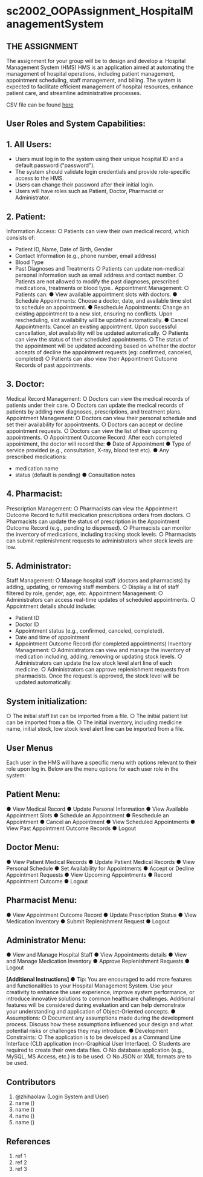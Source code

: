 # sc2002_OOPAssignment_HospitalManagementSystem

## THE ASSIGNMENT 
The assignment for your group will be to design and develop a: 
Hospital Management System (HMS) 
HMS is an application aimed at automating the management of hospital operations, 
including patient management, appointment scheduling, staff management, and billing. 
The system is expected to facilitate efficient management of hospital resources, enhance 
patient care, and streamline administrative processes.

CSV file can be found [here](https://www.kaggle.com/datasets/kumarajarshi/life-expectancy-who/data)

## User Roles and System Capabilities: 

## 1. All Users: 
+ Users must log in to the system using their unique hospital ID and a default 
password ("password"). 
+ The system should validate login credentials and provide role-specific access to 
the HMS. 
+ Users can change their password after their initial login. 
+ Users will have roles such as Patient, Doctor, Pharmacist or Administrator.

## 2. Patient:
Information Access: 
○ Patients can view their own medical record, which consists of: 
- Patient ID, Name, Date of Birth, Gender 
- Contact Information (e.g., phone number, email address) 
- Blood Type 
- Past Diagnoses and Treatments 
○ Patients can update non-medical personal information such as email address and 
contact number. 
○ Patients are not allowed to modify the past diagnoses, prescribed medications, 
treatments or blood type.. 
 Appointment Management: 
○ Patients can: 
● View available appointment slots with doctors. 
● Schedule Appointments: Choose a doctor, date, and available time slot 
to schedule an appointment. 
● Reschedule Appointments: Change an existing appointment to a new 
slot, ensuring no conflicts. Upon rescheduling, slot availability will be 
updated automatically. 
● Cancel Appointments: Cancel an existing appointment. Upon successful 
cancellation, slot availability will be updated automatically. 
○ Patients can view the status of their scheduled appointments. 
○ The status of the appointment will be updated according based on whether the 
doctor accepts of decline the appointment requests (eg: confirmed, canceled, 
completed) 
○ Patients can also view their Appointment Outcome Records of past 
appointments.
 
## 3. Doctor: 
Medical Record Management: 
○ Doctors can view the medical records of patients under their care. 
○ Doctors can update the medical records of patients by adding new diagnoses, 
prescriptions, and treatment plans. 
 Appointment Management: 
○ Doctors can view their personal schedule and set their availability for 
appointments. 
○ Doctors can accept or decline appointment requests. 
○ Doctors can view the list of their upcoming appointments. 
○ Appointment Outcome Record: After each completed appointment, the doctor 
will record the: 
● Date of Appointment 
● Type of service provided (e.g., consultation, X-ray, blood test etc). 
● Any prescribed medications:
- medication name 
- status (default is pending) 
● Consultation notes

## 4. Pharmacist: 
Prescription Management: 
○ Pharmacists can view the Appointment Outcome Record to fulfill medication 
prescriptions orders from doctors. 
○ Pharmacists can update the status of prescription in the Appointment Outcome 
Record (e.g., pending to dispensed). 
○ Pharmacists can monitor the inventory of medications, including tracking stock 
levels. 
○ Pharmacists can submit replenishment requests to administrators when stock 
levels are low.

## 5. Administrator: 
Staff Management: 
○ Manage hospital staff (doctors and pharmacists) by adding, updating, or 
removing staff members. 
○ Display a list of staff filtered by role, gender, age, etc. 
Appointment Management: 
○ Administrators can access real-time updates of scheduled appointments. 
○ Appointment details should include: 
- Patient ID 
- Doctor ID 
- Appointment status (e.g., confirmed, canceled, completed). 
- Date and time of appointment 
- Appointment Outcome Record (for completed appointments) 
 Inventory Management: 
○ Administrators can view and manage the inventory of medication including, 
adding, removing or updating stock levels. 
○ Administrators can update the low stock level alert line of each medicine. 
○ Administrators can approve replenishment requests from pharmacists. Once the 
request is approved, the stock level will be updated automatically.
 
## System initialization: 
○ The initial staff list can be imported from a file. 
○ The initial patient list can be imported from a file. 
○ The initial inventory, including medicine name, initial stock, low stock level alert 
line can be imported from a file.

## User Menus 
Each user in the HMS will have a specific menu with options relevant to their role 
upon log in. Below are the menu options for each user role in the system:

## Patient Menu: 
● View Medical Record 
● Update Personal Information
● View Available Appointment Slots 
● Schedule an Appointment 
● Reschedule an Appointment 
● Cancel an Appointment 
● View Scheduled Appointments 
● View Past Appointment Outcome Records 
● Logout 

## Doctor Menu: 
● View Patient Medical Records
● Update Patient Medical Records 
● View Personal Schedule 
● Set Availability for Appointments 
● Accept or Decline Appointment Requests 
● View Upcoming Appointments 
● Record Appointment Outcome 
● Logout 

## Pharmacist Menu: 
● View Appointment Outcome Record 
● Update Prescription Status 
● View Medication Inventory 
● Submit Replenishment Request 
● Logout 

## Administrator Menu: 
● View and Manage Hospital Staff 
● View Appointments details 
● View and Manage Medication Inventory 
● Approve Replenishment Requests 
● Logout 

**[Additional Instructions]**
● Tip: You are encouraged to add more features and functionalities to your 
Hospital Management System. Use your creativity to enhance the user 
experience, improve system performance, or introduce innovative solutions to 
common healthcare challenges. Additional features will be considered during 
evaluation and can help demonstrate your understanding and application of 
Object-Oriented concepts. 
● Assumptions:
○ Document any assumptions made during the development process. 
Discuss how these assumptions influenced your design and what potential 
risks or challenges they may introduce. 
● Development Constraints:
○ The application is to be developed as a Command Line Interface (CLI)
application (non-Graphical User Interface). 
○ Students are required to create their own data files. 
○ No database application (e.g., MySQL, MS Access, etc.) is to be used. 
○ No JSON or XML formats are to be used.

## Contributors
1. @zhihaolaw (Login System and User)
2. name ()
3. name ()
4. name ()
5. name ()

## References
1. ref 1
2. ref 2
3. ref 3


